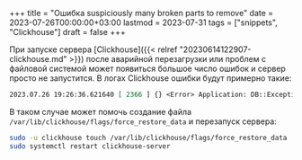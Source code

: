 +++
title = "Ошибка suspiciously many broken parts to remove"
date = 2023-07-26T00:00:00+03:00
lastmod = 2023-07-31
tags = ["snippets", "Clickhouse"]
draft = false
+++

При запуске сервера [Clickhouse]({{< relref "20230614122907-clickhouse.md" >}}) после аварийной перезагрузки или проблем с файловой системой может появиться большое число ошибок и сервер просто не запустится. В логах Clickhouse ошибки будут примерно такие:

```org
2023.07.26 19:26:36.621640 [ 2366 ] {} <Error> Application: DB::Exception: Suspiciously many (29) broken parts to remove.: Cannot attach table anyclass.event from metadata file /var/lib/clickhouse/store/430/430da485-c4de-4665-830d-a485c4de4665/event.sql from query ATTACH TABLE … clickhouse from path /var/lib/clickhouse/metadata/clickhouse
```

В таком случае может помочь создание файла `/var/lib/clickhouse/flags/force_restore_data` и перезапуск сервера:

```bash
sudo -u clickhouse touch /var/lib/clickhouse/flags/force_restore_data
sudo systemctl restart clickhouse-server
```
